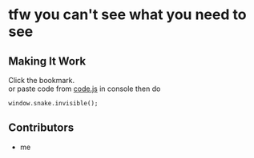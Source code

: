 # tfw you can't see what you need to see

## Making It Work
Click the bookmark.<br/>
or paste code from [code.js](https://github.com/DarkSnakeGang/aiyiwowtgwl/blob/main/code.js) in console then do 
```
window.snake.invisible();
```

## Contributors
* me
